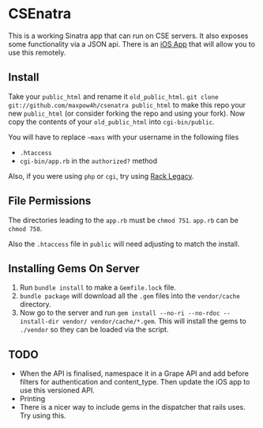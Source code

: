 # CSEnatra

This is a working Sinatra app that can run on CSE
servers. It also exposes some functionality via
a JSON api. There is an [iOS App](https://github.com/maxpow4h/k17_ios)
that will allow you to use this remotely.

## Install

Take your `public_html` and rename it `old_public_html`.
`git clone git://github.com/maxpow4h/csenatra public_html`
to make this repo your new `public_html` (or consider forking
the repo and using your fork). Now copy the contents of your
`old_public_html` into `cgi-bin/public`.

You will have to replace `~maxs` with your username in the
following files

- `.htaccess`
- `cgi-bin/app.rb` in the `authorized?` method

Also, if you were using `php` or `cgi`, try using
[Rack Legacy](https://github.com/eric1234/rack-legacy).

## File Permissions

The directories leading to the `app.rb` must be `chmod 751`.
`app.rb` can be `chmod 750`.

Also the `.htaccess` file in `public` will need adjusting to match
the install.

## Installing Gems On Server

1. Run `bundle install` to make a `Gemfile.lock` file.
2. `bundle package` will download all the `.gem` files into the
  `vendor/cache` directory.
3. Now go to the server and run 
  `gem install --no-ri --no-rdoc --install-dir vendor/ vendor/cache/*.gem`. 
  This will install the gems to `./vendor` so they can be loaded via the script.

## TODO

- When the API is finalised, namespace it in a Grape API and add
before filters for authentication and content_type. Then update the iOS
app to use this versioned API.
- Printing
- There is a nicer way to include gems in the dispatcher that rails uses. Try
using this.
